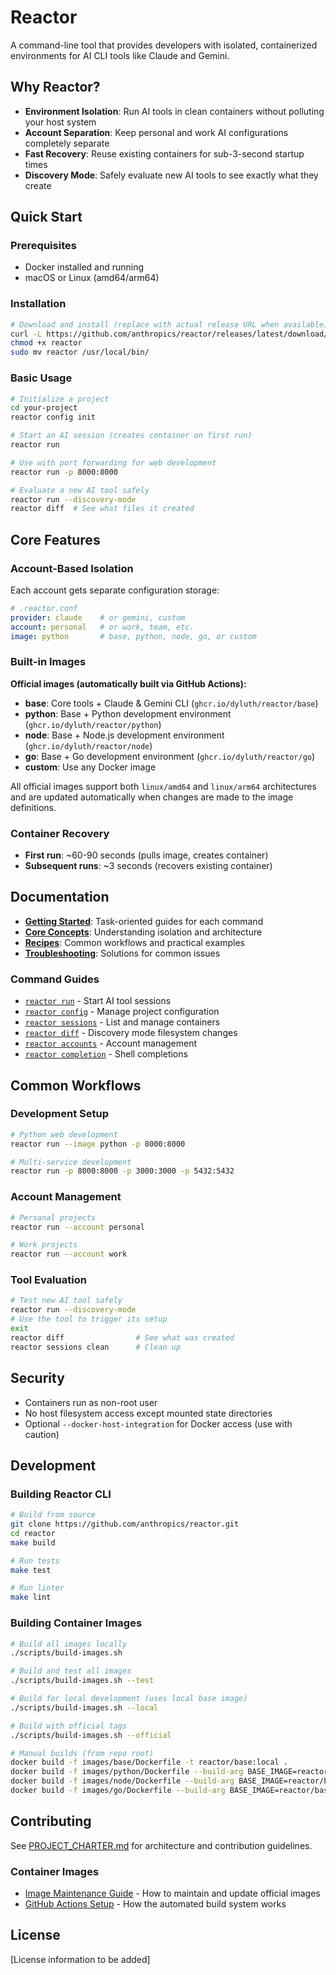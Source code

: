 # Reactor

A command-line tool that provides developers with isolated, containerized environments for AI CLI tools like Claude and Gemini.

## Why Reactor?

- **Environment Isolation**: Run AI tools in clean containers without polluting your host system
- **Account Separation**: Keep personal and work AI configurations completely separate
- **Fast Recovery**: Reuse existing containers for sub-3-second startup times
- **Discovery Mode**: Safely evaluate new AI tools to see exactly what they create

## Quick Start

### Prerequisites
- Docker installed and running
- macOS or Linux (amd64/arm64)

### Installation
```bash
# Download and install (replace with actual release URL when available)
curl -L https://github.com/anthropics/reactor/releases/latest/download/reactor-$(uname -s)-$(uname -m) -o reactor
chmod +x reactor
sudo mv reactor /usr/local/bin/
```

### Basic Usage
```bash
# Initialize a project
cd your-project
reactor config init

# Start an AI session (creates container on first run)
reactor run

# Use with port forwarding for web development
reactor run -p 8000:8000

# Evaluate a new AI tool safely
reactor run --discovery-mode
reactor diff  # See what files it created
```

## Core Features

### Account-Based Isolation
Each account gets separate configuration storage:
```yaml
# .reactor.conf
provider: claude    # or gemini, custom
account: personal   # or work, team, etc.
image: python       # base, python, node, go, or custom
```

### Built-in Images

**Official images (automatically built via GitHub Actions):**
- **base**: Core tools + Claude & Gemini CLI (`ghcr.io/dyluth/reactor/base`)
- **python**: Base + Python development environment (`ghcr.io/dyluth/reactor/python`)
- **node**: Base + Node.js development environment (`ghcr.io/dyluth/reactor/node`)
- **go**: Base + Go development environment (`ghcr.io/dyluth/reactor/go`)
- **custom**: Use any Docker image

All official images support both `linux/amd64` and `linux/arm64` architectures and are updated automatically when changes are made to the image definitions.

### Container Recovery
- **First run**: ~60-90 seconds (pulls image, creates container)
- **Subsequent runs**: ~3 seconds (recovers existing container)

## Documentation

- **[Getting Started](docs/guides/)**: Task-oriented guides for each command
- **[Core Concepts](docs/CORE_CONCEPTS.md)**: Understanding isolation and architecture
- **[Recipes](docs/RECIPES.md)**: Common workflows and practical examples  
- **[Troubleshooting](docs/TROUBLESHOOTING.md)**: Solutions for common issues

### Command Guides
- [`reactor run`](docs/guides/reactor-run.md) - Start AI tool sessions
- [`reactor config`](docs/guides/reactor-config.md) - Manage project configuration
- [`reactor sessions`](docs/guides/reactor-sessions.md) - List and manage containers
- [`reactor diff`](docs/guides/reactor-diff.md) - Discovery mode filesystem changes
- [`reactor accounts`](docs/guides/reactor-accounts.md) - Account management
- [`reactor completion`](docs/guides/reactor-completion.md) - Shell completions

## Common Workflows

### Development Setup
```bash
# Python web development
reactor run --image python -p 8000:8000

# Multi-service development  
reactor run -p 8000:8000 -p 3000:3000 -p 5432:5432
```

### Account Management
```bash
# Personal projects
reactor run --account personal

# Work projects
reactor run --account work
```

### Tool Evaluation
```bash
# Test new AI tool safely
reactor run --discovery-mode
# Use the tool to trigger its setup
exit
reactor diff                # See what was created
reactor sessions clean      # Clean up
```

## Security

- Containers run as non-root user
- No host filesystem access except mounted state directories
- Optional `--docker-host-integration` for Docker access (use with caution)

## Development

### Building Reactor CLI
```bash
# Build from source
git clone https://github.com/anthropics/reactor.git
cd reactor
make build

# Run tests
make test

# Run linter
make lint
```

### Building Container Images
```bash
# Build all images locally
./scripts/build-images.sh

# Build and test all images
./scripts/build-images.sh --test

# Build for local development (uses local base image)
./scripts/build-images.sh --local

# Build with official tags
./scripts/build-images.sh --official

# Manual builds (from repo root)
docker build -f images/base/Dockerfile -t reactor/base:local .
docker build -f images/python/Dockerfile --build-arg BASE_IMAGE=reactor/base:local -t reactor/python:local .
docker build -f images/node/Dockerfile --build-arg BASE_IMAGE=reactor/base:local -t reactor/node:local .
docker build -f images/go/Dockerfile --build-arg BASE_IMAGE=reactor/base:local -t reactor/go:local .
```

## Contributing

See [PROJECT_CHARTER.md](docs/PROJECT_CHARTER.md) for architecture and contribution guidelines.

### Container Images
- [Image Maintenance Guide](docs/IMAGE_MAINTENANCE.md) - How to maintain and update official images
- [GitHub Actions Setup](docs/GITHUB_ACTIONS_SETUP.md) - How the automated build system works

## License

[License information to be added]